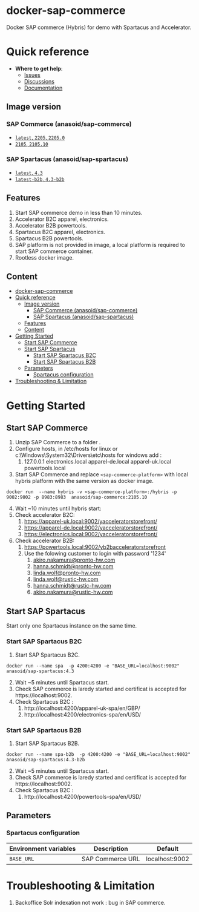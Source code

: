 # docker-sap-commerce

Docker SAP commerce (Hybris) for demo with Spartacus and Accelerator.

# Quick reference

- **Where to get help**:
  - [Issues](https://github.com/anasoid/docker-sap-commerce/issues)
  - [Discussions](https://github.com/anasoid/docker-sap-commerce/discussions)
  - [Documentation](https://github.com/anasoid/docker-sap-commerce)

## Image version
###  SAP Commerce (anasoid/sap-commerce)

- [`latest`, `2205`, `2205.0` ](https://github.com/anasoid/docker-sap-commerce/blob/main/docker/cx/Dockerfile)
- [`2105`, `2105.10` ](https://github.com/anasoid/docker-sap-commerce/blob/V2105/docker/cx/Dockerfile)

###  SAP Spartacus (anasoid/sap-spartacus)
- [`latest`, `4.3` ](https://github.com/anasoid/docker-sap-commerce/blob/main/docker/spa/Dockerfile)
- [`latest-b2b`, `4.3-b2b`](https://github.com/anasoid/docker-sap-commerce/blob/main/docker/spa/Dockerfile)

## Features

1. Start SAP commerce demo in less than 10 minutes.
2. Accelerator B2C apparel, electronics.
3. Accelerator B2B powertools.
4. Spartacus B2C apparel, electronics.
5. Spartacus B2B powertools.
6. SAP platform is not provided in image, a local platform is required to start SAP commerce container.
7. Rootless docker image.

## Content

- [docker-sap-commerce](#docker-sap-commerce)
- [Quick reference](#quick-reference)
  - [Image version](#image-version)
    - [SAP Commerce (anasoid/sap-commerce)](#sap-commerce-anasoidsap-commerce)
    - [SAP Spartacus (anasoid/sap-spartacus)](#sap-spartacus-anasoidsap-spartacus)
  - [Features](#features)
  - [Content](#content)
- [Getting Started](#getting-started)
  - [Start SAP Commerce](#start-sap-commerce)
  - [Start SAP Spartacus](#start-sap-spartacus)
    - [Start SAP Spartacus B2C](#start-sap-spartacus-b2c)
    - [Start SAP Spartacus B2B](#start-sap-spartacus-b2b)
  - [Parameters](#parameters)
    - [Spartacus configuration](#spartacus-configuration)
- [Troubleshooting & Limitation](#troubleshooting--limitation)


# Getting Started

## Start SAP Commerce

1. Unzip SAP Commerce to a folder .
2. Configure hosts, in /etc/hosts for linux or c:\Windows\System32\Drivers\etc\hosts for windows add :
   1. 127.0.0.1 electronics.local apparel-de.local apparel-uk.local powertools.local
3. Start SAP Commerce and replace `<sap-commerce-platform>` with local hybris platform with the same version as docker image.

```shell
docker run  --name hybris -v <sap-commerce-platform>:/hybris -p 9002:9002 -p 8983:8983  anasoid/sap-commerce:2105.10
```
4. Wait ~10 minutes until hybris start:
5. Check accelerator B2C:
   1. https://apparel-uk.local:9002/yacceleratorstorefront/
   2. https://apparel-de.local:9002/yacceleratorstorefront/
   3. https://electronics.local:9002/yacceleratorstorefront/
6. Check accelerator B2B:
   1. https://powertools.local:9002/yb2bacceleratorstorefront
   2. Use the folowing customer to login with password '1234'
      1. akiro.nakamura@pronto-hw.com
      2. hanna.schmidt@pronto-hw.com
      3. linda.wolf@pronto-hw.com
      4. linda.wolf@rustic-hw.com
      5. hanna.schmidt@rustic-hw.com
      6. akiro.nakamura@rustic-hw.com

## Start SAP Spartacus

Start only one Spartacus instance on the same time.

### Start SAP Spartacus B2C

1. Start SAP Spartacus B2C.

```shell
docker run --name spa  -p 4200:4200 -e "BASE_URL=localhost:9002" anasoid/sap-spartacus:4.3
```
2. Wait ~5 minutes until Spartacus start.
3. Check SAP commerce is laredy started and certificat is accepted for https://localhost:9002.
4. Check Spartacus B2C :
   1. http://localhost:4200/apparel-uk-spa/en/GBP/
   2. http://localhost:4200/electronics-spa/en/USD/

### Start SAP Spartacus B2B

1. Start SAP Spartacus B2B.

```shell
docker run --name spa-b2b  -p 4200:4200 -e "BASE_URL=localhost:9002" anasoid/sap-spartacus:4.3-b2b
```
2. Wait ~5 minutes until Spartacus start.
3. Check SAP commerce is laredy started and certificat is accepted for https://localhost:9002.
4. Check Spartacus B2C :
   1. http://localhost:4200/powertools-spa/en/USD/




## Parameters

### Spartacus configuration 

| Environment variables | Description      | Default            |
| --------------------- | ---------------- | ------------------ |
| `BASE_URL`            | SAP Commerce URL | localhost:9002 |



# Troubleshooting & Limitation

1. Backoffice Solr indexation not work : bug in SAP commerce.

